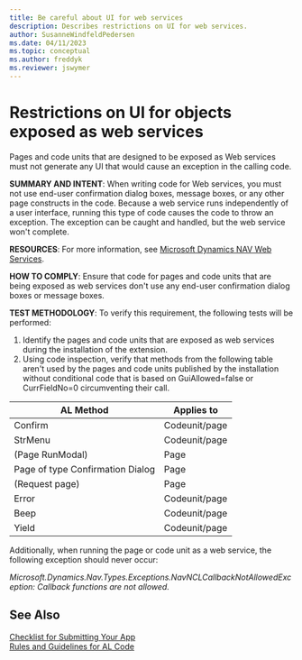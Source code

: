```yaml
---
title: Be careful about UI for web services
description: Describes restrictions on UI for web services.
author: SusanneWindfeldPedersen
ms.date: 04/11/2023
ms.topic: conceptual
ms.author: freddyk
ms.reviewer: jswymer
---
```


# Restrictions on UI for objects exposed as web services

Pages and code units that are designed to be exposed as Web services must not generate any UI that would cause an exception in the calling code.

**SUMMARY AND INTENT**: When writing code for Web services, you must not use end-user confirmation dialog boxes, message boxes, or any other page constructs in the code. Because a web service runs independently of a user interface, running this type of code causes the code to throw an exception. The exception can be caught and handled, but the web service won't complete.

**RESOURCES**: For more information, see [Microsoft Dynamics NAV Web Services](/dynamics-nav/Microsoft-Dynamics-NAV-Web-Services-Overview).

**HOW TO COMPLY**: Ensure that code for pages and code units that are being exposed as web services don't use any end-user confirmation dialog boxes or message boxes.

**TEST METHODOLOGY**: To verify this requirement, the following tests will be performed:

1. Identify the pages and code units that are exposed as web services during the installation of the extension.
2. Using code inspection, verify that methods from the following table aren't used by the pages and code units published by the installation without conditional code that is based on GuiAllowed=false or CurrFieldNo=0 circumventing their call.

|AL Method|Applies to|
|-----------|----------|
|Confirm|Codeunit/page|
|StrMenu|Codeunit/page|
|(Page RunModal)|Page|
|Page of type Confirmation Dialog|Page|
|(Request page)|Page|
|Error|Codeunit/page|
|Beep|Codeunit/page|
|Yield|Codeunit/page|

Additionally, when running the page or code unit as a web service, the following exception should never occur:

*Microsoft.Dynamics.Nav.Types.Exceptions.NavNCLCallbackNotAllowedException: Callback functions are not allowed.*

## See Also

[Checklist for Submitting Your App](../developer/devenv-checklist-submission.md)  
[Rules and Guidelines for AL Code](apptest-overview.md)  
